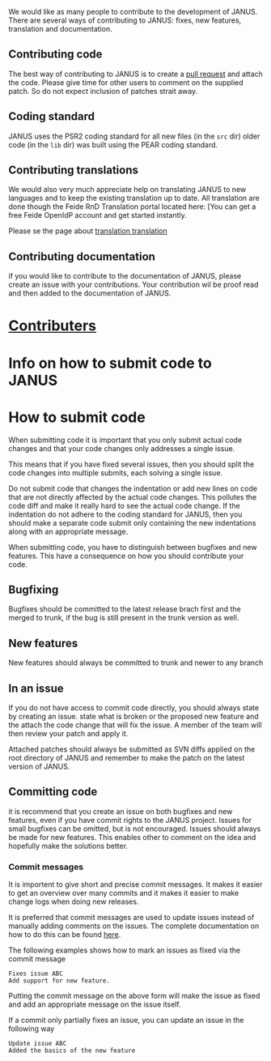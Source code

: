 We would like as many people to contribute to the development of JANUS. There are several ways of contributing to JANUS: fixes, new features, translation and documentation.

## Contributing code
The best way of contributing to JANUS is to create a [pull request](https://github.com/janus-ssp/janus/pulls) and attach the code. Please give time for other users to comment on the supplied patch. So do not expect inclusion of patches strait away.

## Coding standard
JANUS uses the PSR2 coding standard for all new files (in the ``src`` dir) older code (in the ``lib`` dir) was built using the PEAR coding standard.

## Contributing translations
We would also very much appreciate help on translating JANUS to new languages and to keep the existing translation up to date. All translation are done though the Feide RnD Translation portal located here: [You can get a free Feide OpenIdP account and get started instantly.

Please se the page about [translation translation](https://translation.rnd.feide.no/].)

## Contributing documentation
if you would like to contribute to the documentation of JANUS, please create an issue with your contributions. Your contribution wil be proof read and then added to the documentation of JANUS.

# [Contributers](https://github.com/janus-ssp/janus/graphs/contributors)

# Info on how to submit code to JANUS

# How to submit code

When submitting code it is important that you only submit actual code changes and that your code changes only addresses a single issue.

This means that if you have fixed several issues, then you should split the code changes into multiple submits, each solving a single issue.

Do not submit code that changes the indentation or add new lines on code that are not directly affected by the actual code changes. This pollutes the code diff and make it really hard to see the actual code change. If the indentation do not adhere to the coding standard for JANUS, then you should make a separate code submit only containing the new indentations along with an appropriate message.

When submitting code, you have to distinguish between bugfixes and new features. This have a consequence on how you should contribute your code.

## Bugfixing

Bugfixes should be committed to the latest release brach first and the merged to trunk, if the bug is still present in the trunk version as well.

## New features

New features should always be committed to trunk and newer to any branch 

## In an issue

If you do not have access to commit code directly, you should always state by creating an issue. state what is broken or the proposed new feature and the attach the code change that will fix the issue. A member of the team will then review your patch and apply it.

Attached patches should always be submitted as SVN diffs applied on the root directory of JANUS and remember to make the patch on the latest version of JANUS.

## Committing code

it is recommend that you create an issue on both bugfixes and new features, even if you have commit rights to the JANUS project. Issues for small bugfixes can be omitted, but is not encouraged. Issues should always be made for new features. This enables other to comment on the idea and hopefully make the solutions better.

### Commit messages

It is importent to give short and precise commit messages. It makes it easier to get an overview over many commits and it makes it easier to make change logs when doing new releases.

It is preferred that commit messages are used to update issues instead of manually adding comments on the issues. The complete documentation on how to do this can be found [here](http://code.google.com/p/support/wiki/IssueTracker#Integration_with_version_control).

The following examples shows how to mark an issues as fixed via the commit message

    Fixes issue ABC
    Add support for new feature.

Putting the commit message on the above form will make the issue as fixed and add an appropriate message on the issue itself.

If a commit only partially fixes an issue, you can update an issue in the following way

    Update issue ABC
    Added the basics of the new feature